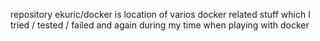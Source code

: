 repository ekuric/docker is location of varios docker related stuff which I tried / tested / failed and again during my time when playing with docker
